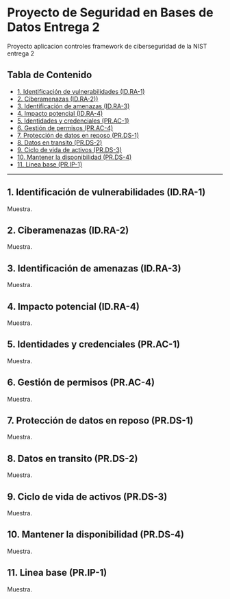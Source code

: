 
# Proyecto de Seguridad en Bases de Datos Entrega 2
Proyecto aplicacion controles framework de ciberseguridad de la NIST entrega 2


## Tabla de Contenido

* [1. Identificación de vulnerabilidades (ID.RA-1)](#1-identificacion-de-vulnerabiliades-idra-1)
* [2. Ciberamenazas (ID.RA-2))](#2-ciberamenazas-idra-2)
* [3. Identificación de amenazas (ID.RA-3)](#3-identificacion-de-amenazas-idra-3)
* [4. Impacto potencial (ID.RA-4)](#4-impacto-potencial-idra-4)
* [5. Identidades y credenciales (PR.AC-1)](#5-identidades-y-credenciales-prac-1)
* [6. Gestión de permisos (PR.AC-4)](#6-gestion-de-permisos-prac-4)
* [7. Protección de datos en reposo (PR.DS-1)](#7-proteccion-de-datos-en-reposoprds-1)
* [8. Datos en transito (PR.DS-2)](#8-datos-en-transito-prds-2)
* [9. Ciclo de vida de activos (PR.DS-3)](#9-ciclo-de-vida-de-activos-prds-3)
* [10. Mantener la disponibilidad (PR.DS-4)](#10-mantener-la-disponibilidad-prds-4)
* [11. Linea base (PR.IP-1)](#11-linea-base-prip-1)


 - - -

## 1. Identificación de vulnerabilidades (ID.RA-1)

Muestra.

## 2. Ciberamenazas (ID.RA-2)

Muestra.

## 3. Identificación de amenazas (ID.RA-3)

Muestra.

## 4. Impacto potencial (ID.RA-4)

Muestra.

## 5. Identidades y credenciales (PR.AC-1)

Muestra.

## 6. Gestión de permisos (PR.AC-4)

Muestra.

## 7. Protección de datos en reposo (PR.DS-1)

Muestra.

## 8. Datos en transito (PR.DS-2)

Muestra.

## 9. Ciclo de vida de activos (PR.DS-3)

Muestra.

## 10. Mantener la disponibilidad (PR.DS-4)

Muestra.

## 11. Linea base (PR.IP-1)

Muestra.
